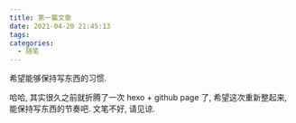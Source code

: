 ```yaml
---
title: 第一篇文章
date: 2021-04-20 21:45:13
tags: 
categories:
  - 随笔
---
```


希望能够保持写东西的习惯.

哈哈, 其实很久之前就折腾了一次 hexo + github page 了, 希望这次重新整起来,
能保持写东西的节奏吧.
文笔不好, 请见谅.
